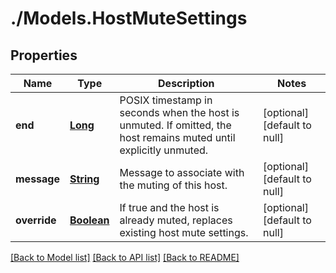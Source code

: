 # ./Models.HostMuteSettings
## Properties

Name | Type | Description | Notes
------------ | ------------- | ------------- | -------------
**end** | [**Long**][1] | POSIX timestamp in seconds when the host is unmuted. If omitted, the host remains muted until explicitly unmuted. | [optional] [default to null]
**message** | [**String**][2] | Message to associate with the muting of this host. | [optional] [default to null]
**override** | [**Boolean**][3] | If true and the host is already muted, replaces existing host mute settings. | [optional] [default to null]

[[Back to Model list]][4] [[Back to API list]][5] [[Back to README]][6]

[1]: long.md
[2]: string.md
[3]: boolean.md
[4]: ../README.md#documentation-for-models
[5]: ../README.md#documentation-for-api-endpoints
[6]: ../README.md
